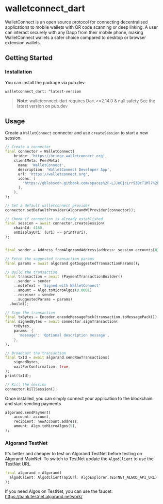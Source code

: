 # walletconnect_dart

WalletConnect is an open source protocol for connecting decentralised applications to mobile wallets
with QR code scanning or deep linking. A user can interact securely with any Dapp from their mobile
phone, making WalletConnect wallets a safer choice compared to desktop or browser extension wallets.

## Getting Started

### Installation

You can install the package via pub.dev:

```bash
walletconnect_dart: ^latest-version
```

> **Note**: walletconnect-dart requires Dart >=2.14.0 & null safety
> See the latest version on pub.dev

## Usage
Create a ```WalletConnect``` connector and use ```createSession``` to start a new session.

```dart
// Create a connector
final connector = WalletConnect(
    bridge: 'https://bridge.walletconnect.org',
    clientMeta: PeerMeta(
      name: 'WalletConnect',
      description: 'WalletConnect Developer App',
      url: 'https://walletconnect.org',
      icons: [
        'https://gblobscdn.gitbook.com/spaces%2F-LJJeCjcLrr53DcT1Ml7%2Favatar.png?alt=media'
      ],
    ),
);

// Set a default walletconnect provider
connector.setDefaultProvider(AlgorandWCProvider(connector));

// Check if connection is already established
final session = await connector.createSession(
    chainId: 4160,
    onDisplayUri: (uri) => print(uri),
);


final sender = Address.fromAlgorandAddress(address: session.accounts[0]);

// Fetch the suggested transaction params
final params = await algorand.getSuggestedTransactionParams();

// Build the transaction
final transaction = await (PaymentTransactionBuilder()
    ..sender = sender
    ..noteText = 'Signed with WalletConnect'
    ..amount = Algo.toMicroAlgos(0.0001)
    ..receiver = sender
    ..suggestedParams = params)
  .build();

// Sign the transaction
final txBytes = Encoder.encodeMessagePack(transaction.toMessagePack());
final signedBytes = await connector.signTransaction(
    txBytes,
    params: {
      'message': 'Optional description message',
    },
);

// Broadcast the transaction
final txId = await algorand.sendRawTransactions(
    signedBytes,
    waitForConfirmation: true,
);
print(txId);

// Kill the session
connector.killSession();
```

Once installed, you can simply connect your application to the blockchain and start sending payments

```dart
algorand.sendPayment(
    account: account,
    recipient: newAccount.address,
    amount: Algo.toMicroAlgos(5),
);
```

### Algorand TestNet

It's better and cheaper to test on Algorand TestNet before testing on Algorand MainNet. To switch to TestNet update the `AlgodClient` to use the TestNet URL.

```dart
final algorand = Algorand(
  algodClient: AlgodClient(apiUrl: AlgoExplorer.TESTNET_ALGOD_API_URL),
);
```

If you need Algos on TestNet, you can use the faucet: https://bank.testnet.algorand.network/
